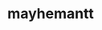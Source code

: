 ---
title: mayhemantt
github: https://github.com/mayhemantt
mode: dark
transition: 1s
score: 77.4
archetype:
- Little Bit of Everything
---